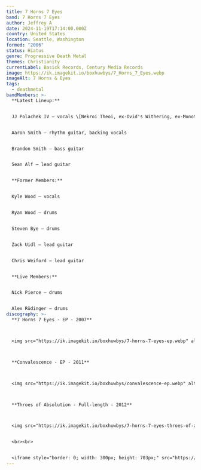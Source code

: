 ```yaml
---
title: 7 Horns 7 Eyes
band: 7 Horns 7 Eyes
author: Jeffrey A
date: 2024-11-19T17:14:00.000Z
country: United States
location: Seattle, Washington
formed: "2006"
status: Hiatus
genre: Progressive Death Metal
themes: Christianity
currentLabel: Basick Records, Century Media Records
image: https://ik.imagekit.io/boxhuwbys/7_Horns_7_Eyes.webp
imageAlt: 7 Horns & Eyes
tags:
  - deathmetal
bandMembers: >-
  **Latest Lineup:**


  JJ Polachek IV – vocals \[Nekroi Theoi, ex-Ovid's Withering, ex-Monotheist, ex-Lorelei]


  Aaron Smith – rhythm guitar, backing vocals


  Brandon Smith – bass guitar


  Sean Alf – lead guitar


  **Former Members:**


  Kyle Wood – vocals


  Ryan Wood – drums


  Steven Bye – drums


  Zack Uidl – lead guitar


  Chris Weiford – lead guitar


  **Live Members:**


  Nick Pierce – drums


  Alex Rüdinger – drums
discography: >-
  **7 Horns 7 Eyes - EP - 2007**



  <img src="https://ik.imagekit.io/boxhuwbys/7-horns-7-eyes-ep.webp" alt="7 Horns 7 Eyes - EP cover" style="width:300px; height:auto;">



  **Convalescence - EP - 2011**



  <img src="https://ik.imagekit.io/boxhuwbys/convalescence-ep.webp" alt="7 Horns 7 Eyes -Convalescence - EP cover" style="width:300px; height:auto;">



  **Throes of Absolution - Full-length - 2012**



  <img src="https://ik.imagekit.io/boxhuwbys/7-horns-7-eyes-throes-of-absolution.webp" alt="7 Horns 7 Eyes - Throes of Absolution - Full-length cover" style="width:300px; height:auto;">


  <br><br>


  <iframe style="border: 0; width: 300px; height: 703px;" src="https://bandcamp.com/EmbeddedPlayer/album=3854027261/size=large/bgcol=333333/linkcol=0f91ff/transparent=true/" seamless><a href="https://basickrecords.bandcamp.com/album/throes-of-absolution">Throes Of Absolution by 7 HORNS 7 EYES</a></iframe>
---
```

